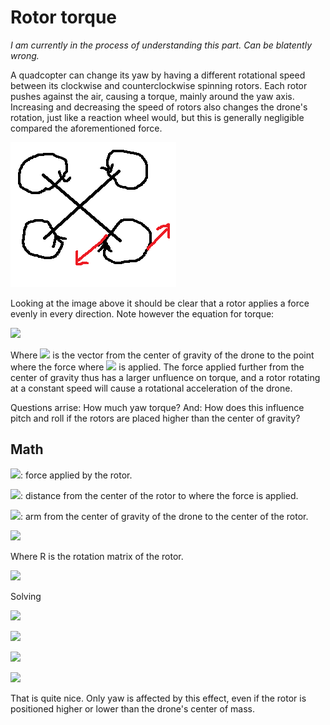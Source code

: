 # Rotor torque
*I am currently in the process of understanding this part. Can be blatently wrong.*

A quadcopter can change its yaw by having a different rotational speed between its clockwise and counterclockwise spinning rotors. Each rotor pushes against the air, causing a torque, mainly around the yaw axis. Increasing and decreasing the speed of rotors also changes the drone's rotation, just like a reaction wheel would, but this is generally negligible compared the aforementioned force.

![](yaw.png)

Looking at the image above it should be clear that a rotor applies a force evenly in every direction. Note however the equation for torque:

![](https://render.githubusercontent.com/render/math?math=\color{%23666}%20\large%20\underrightarrow{\tau}=\underrightarrow{r}\times%20\underrightarrow{F})

Where ![](https://render.githubusercontent.com/render/math?math=\color{%23666}%20%20\underrightarrow{r}) is the vector from the center of gravity of the drone to the point where the force where ![](https://render.githubusercontent.com/render/math?math=\color{%23666}%20%20\underrightarrow{F}) is applied. The force applied further from the center of gravity thus has a larger unfluence on torque, and a rotor rotating at a constant speed will cause a rotational acceleration of the drone.

Questions arrise: How much yaw torque? And: How does this influence pitch and roll if the rotors are placed higher than the center of gravity?

## Math
![](https://render.githubusercontent.com/render/math?math=\color{%23666}%20F): force applied by the rotor.

![](https://render.githubusercontent.com/render/math?math=\color{%23666}%20r): distance from the center of the rotor to where the force is applied.

![](https://render.githubusercontent.com/render/math?math=\color{%23666}%20\underrightarrow{a}): arm from the center of gravity of the drone to the center of the rotor.

![](https://render.githubusercontent.com/render/math?math=\color{%23666}\large\underrightarrow{\tau}=\displaystyle\int_0^{2\pi}(\underrightarrow{a}%2BR(\theta)\begin{pmatrix}r%5C%5C0%5C%5C0\end{pmatrix})\times(R(\theta)\begin{pmatrix}0%5C%5C0%5C%5CF\end{pmatrix})\delta\theta)

Where R is the rotation matrix of the rotor.

![](https://render.githubusercontent.com/render/math?math=\color{%23666}%20%20R(\theta)=\begin{pmatrix}\cos(\theta)%260%26\sin{\theta}%5C%5C0%261%260%5C%5C-\sin(\theta)%260%26\cos(\theta)\end{pmatrix})

Solving

![](https://render.githubusercontent.com/render/math?math=\color{%23666}\large\underrightarrow{\tau}=\displaystyle\int_0^{2\pi}\begin{pmatrix}\underrightarrow{a}_x%2Br\cos(\theta)%5C%5C\underrightarrow{a}_y%5C%5C\underrightarrow{a}_z-r\sin(\theta)\end{pmatrix}\times\begin{pmatrix}F\sin(\theta)%5C%5C0%5C%5CF\cos(\theta)\end{pmatrix}\delta\theta)

![](https://render.githubusercontent.com/render/math?math=\color{%23666}\large\underrightarrow{\tau}=\displaystyle\int_0^{2\pi}\begin{pmatrix}F\underrightarrow{a}_y\cos(\theta)%5C%5CF(\underrightarrow{a}_z-r\sin(\theta))\sin(\theta)-F(\underrightarrow{a}_x%2Br\cos(\theta))\cos(\theta)%5C%5CF\underrightarrow{a}_y\sin(\theta)\end{pmatrix}\delta\theta)

![](https://render.githubusercontent.com/render/math?math=\color{%23666}\large\underrightarrow{\tau}=F\displaystyle\int_0^{2\pi}\begin{pmatrix}\underrightarrow{a}_y\cos(\theta)%5C%5C\underrightarrow{a}_z\sin(\theta)-\underrightarrow{a}_x\cos(\theta)-r%5C%5C\underrightarrow{a}_y\sin(\theta)\end{pmatrix}\delta\theta)

![](https://render.githubusercontent.com/render/math?math=\color{%23666}\large\underrightarrow{\tau}=\begin{pmatrix}0%5C%5C2\pi%20rF%5C%5C0\end{pmatrix}\delta\theta)

That is quite nice. Only yaw is affected by this effect, even if the rotor is positioned higher or lower than the drone's center of mass.